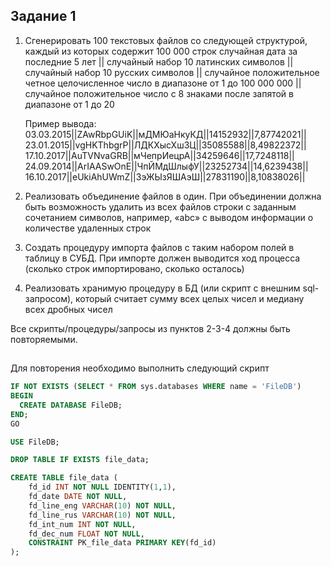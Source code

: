 ## Задание 1

1. Сгенерировать 100 текстовых файлов со следующей структурой, каждый из которых содержит 100 000 строк
случайная дата за последние 5 лет || случайный набор 10 латинских символов || случайный набор 10 русских символов || случайное положительное четное целочисленное число в диапазоне от 1 до 100 000 000   || случайное положительное число с 8 знаками после запятой в диапазоне от 1 до 20

    Пример вывода:    
    03.03.2015||ZAwRbpGUiK||мДМЮаНкуКД||14152932||7,87742021||    
    23.01.2015||vgHKThbgrP||ЛДКХысХшЗЦ||35085588||8,49822372||    
    17.10.2017||AuTVNvaGRB||мЧепрИецрА||34259646||17,7248118||    
    24.09.2014||ArIAASwOnE||ЧпЙМдШлыфУ||23252734||14,6239438||    
    16.10.2017||eUkiAhUWmZ||ЗэЖЫзЯШАэШ||27831190||8,10838026||

2. Реализовать объединение файлов в один. При объединении должна быть возможность удалить из всех файлов строки с заданным сочетанием символов, например, «abc» с выводом информации о количестве удаленных строк
3. Создать процедуру импорта файлов с таким набором полей в таблицу в СУБД. При импорте должен выводится ход процесса (сколько строк импортировано, сколько осталось)
4. Реализовать хранимую процедуру в БД (или скрипт с внешним sql-запросом), который считает сумму всех целых чисел и медиану всех дробных чисел

Все скрипты/процедуры/запросы из пунктов 2-3-4 должны быть повторяемыми.

## 
Для повторения необходимо выполнить следующий скрипт 

```sql
IF NOT EXISTS (SELECT * FROM sys.databases WHERE name = 'FileDB')
BEGIN
  CREATE DATABASE FileDB;
END;
GO

USE FileDB;

DROP TABLE IF EXISTS file_data;

CREATE TABLE file_data (
	fd_id INT NOT NULL IDENTITY(1,1),
	fd_date DATE NOT NULL,
	fd_line_eng VARCHAR(10) NOT NULL,
	fd_line_rus VARCHAR(10) NOT NULL,
	fd_int_num INT NOT NULL,
	fd_dec_num FLOAT NOT NULL,
	CONSTRAINT PK_file_data PRIMARY KEY(fd_id)
);
```
